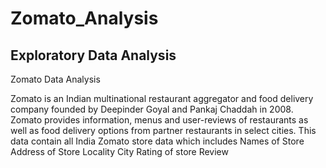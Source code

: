 # Zomato_Analysis
Exploratory Data Analysis
--- 
Zomato Data Analysis

Zomato is an Indian multinational restaurant aggregator and food delivery company founded by Deepinder Goyal and Pankaj Chaddah in 2008. Zomato provides information, menus and user-reviews of restaurants as well as food delivery options from partner restaurants in select cities.
This data contain all India Zomato store data which includes
Names of Store
Address of Store
Locality
City
Rating of store
Review
